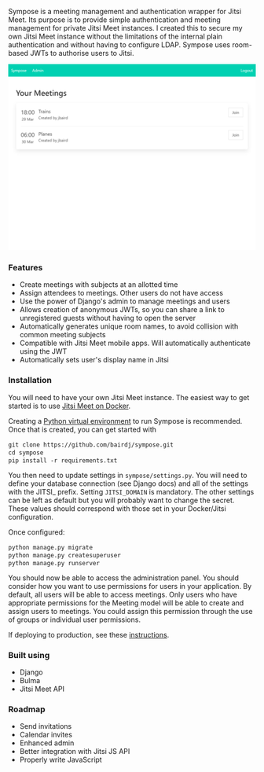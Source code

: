Sympose is a meeting management and authentication wrapper for Jitsi Meet.
Its purpose is to provide simple authentication and meeting management for private Jitsi Meet instances.
I created this to secure my own Jitsi Meet instance without the limitations of the internal plain authentication and
without having to configure LDAP. Sympose uses room-based JWTs to authorise users to Jitsi.

![Dashboard](example/screenshot/dashboard.png)

### Features
* Create meetings with subjects at an allotted time
* Assign attendees to meetings. Other users do not have access
* Use the power of Django's admin to manage meetings and users
* Allows creation of anonymous JWTs, so you can share a link to unregistered guests without having to open the server
* Automatically generates unique room names, to avoid collision with common meeting subjects
* Compatible with Jitsi Meet mobile apps. Will automatically authenticate using the JWT
* Automatically sets user's display name in Jitsi

### Installation
You will need to have your own Jitsi Meet instance. The easiest way to get started is to use
[Jitsi Meet on Docker](https://github.com/jitsi/docker-jitsi-meet).

Creating a [Python virtual environment](https://docs.python.org/3/library/venv.html) to run Sympose is recommended.
Once that is created, you can get started with

```
git clone https://github.com/bairdj/sympose.git
cd sympose
pip install -r requirements.txt
```

You then need to update settings in `sympose/settings.py`.
You will need to define your database connection (see Django docs) and all of the settings with the JITSI_ prefix.
Setting `JITSI_DOMAIN` is mandatory. The other settings can be left as default but you will probably want to change the secret.
These values should correspond with those set in your Docker/Jitsi configuration.

Once configured:
```
python manage.py migrate
python manage.py createsuperuser
python manage.py runserver
```
You should now be able to access the administration panel.
You should consider how you want to use permissions for users in your application. By default, all users will be able to access meetings.
Only users who have appropriate permissions for the Meeting model will be able to create and assign users to meetings.
You could assign this permission through the use of groups or individual user permissions.

If deploying to production, see these [instructions](https://docs.djangoproject.com/en/3.0/howto/deployment/).
### Built using
* Django
* Bulma
* Jitsi Meet API

### Roadmap
* Send invitations
* Calendar invites
* Enhanced admin
* Better integration with Jitsi JS API
* Properly write JavaScript